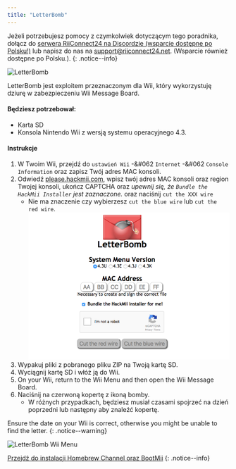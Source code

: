 ```yaml
---
title: "LetterBomb"
---
```


Jeżeli potrzebujesz pomocy z czymkolwiek dotyczącym tego poradnika, dołącz do [serwera RiiConnect24 na Discordzie (wsparcie dostępne po Polsku!)](https://discord.gg/rc24) lub napisz do nas na [support@riiconnect24.net](mailto:support@riiconnect24.net). (Wsparcie również dostępne po Polsku.).
{: .notice--info}

![LetterBomb](/images/letterbomb.png)

LetterBomb jest exploitem przeznaczonym dla Wii, który wykorzystuję dziurę w zabezpieczeniu Wii Message Board.

#### Będziesz potrzebował:
- Karta SD
- Konsola Nintendo Wii z wersją systemu operacyjnego 4.3.

#### Instrukcje


1. W Twoim Wii, przejdź do `ustawień Wii` -&#062 `Internet` -&#062 `Console Information` oraz zapisz Twój adres MAC konsoli.
1. Odwiedź [please.hackmii.com](https://please.hackmii.com), wpisz twój adres MAC konsoli oraz region Twojej konsoli, ukończ CAPTCHA oraz *upewnij się, że `Bundle the HackMii Installer` jest zaznaczone.* oraz naciśnij `cut the XXX wire`
   - Nie ma znaczenie czy wybierzesz `cut the blue wire` lub `cut the red wire`. ![Ekran HackMii](/images/Wii/LetterBomb-PC.png)
1. Wypakuj pliki z pobranego pliku ZIP na Twoją kartę SD.
1. Wyciągnij kartę SD i włóż ją do Wii.
1. On your Wii, return to the Wii Menu and then open the Wii Message Board.
1. Naciśnij na czerwoną kopertę z ikoną bomby.
   - W różnych przypadkach, będziesz musiał czasami spojrzeć na dzień poprzedni lub następny aby znaleźć kopertę.

Ensure the date on your Wii is correct, otherwise you might be unable to find the letter.
{: .notice--warning}


![LetterBomb Wii Menu](/images/Wii/LetterBomb-Wii.png)

[Przejdź do instalacji Homebrew Channel oraz BootMii](hbc)
{: .notice--info}
